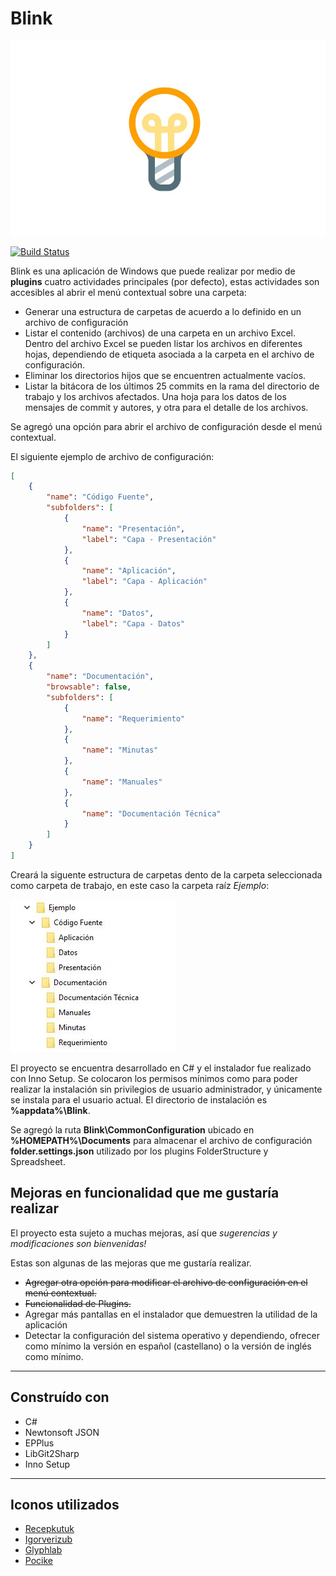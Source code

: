 # Blink
![Blink Logo](./logo.jpg)

[![Build Status](https://jonathanbucaro.visualstudio.com/Blink/_apis/build/status/jebucaro.Blink?branchName=Dev)](https://jonathanbucaro.visualstudio.com/Blink/_build/latest?definitionId=8&branchName=Dev)

Blink es una aplicación de Windows que puede realizar por medio de __plugins__ cuatro actividades principales (por defecto), estas actividades son accesibles al abrir el menú contextual sobre una carpeta:

+ Generar una estructura de carpetas de acuerdo a lo definido en un archivo de configuración
+ Listar el contenido (archivos) de una carpeta en un archivo Excel. Dentro del archivo Excel se pueden listar los archivos en diferentes hojas, dependiendo de etiqueta asociada a la carpeta en el archivo de configuración.
+ Eliminar los directorios hijos que se encuentren actualmente vacíos.
+ Listar la bitácora de los últimos 25 commits en la rama del directorio de trabajo y los archivos afectados. Una hoja para los datos de los mensajes de commit y autores, y otra para el detalle de los archivos.

Se agregó una opción para abrir el archivo de configuración desde el menú contextual.

El siguiente ejemplo de archivo de configuración:

```json
[
    {
        "name": "Código Fuente",
        "subfolders": [
            {
                "name": "Presentación",
                "label": "Capa - Presentación"
            },
            {
                "name": "Aplicación",
                "label": "Capa - Aplicación"
            },
            {
                "name": "Datos",
                "label": "Capa - Datos"
            }
        ]
    },
    {
        "name": "Documentación",
        "browsable": false,
        "subfolders": [
            {
                "name": "Requerimiento"
            },
            {
                "name": "Minutas"
            },
            {
                "name": "Manuales"
            },
            {
                "name": "Documentación Técnica"
            }
        ]
    }
]
```
Creará la siguente estructura de carpetas dento de la carpeta seleccionada como carpeta de trabajo, en este caso la carpeta raíz *Ejemplo*:

![Ejemplo](./ejemplo.jpg)

El proyecto se encuentra desarrollado en C# y el instalador fue realizado con Inno Setup. Se colocaron los permisos mínimos como para poder realizar la instalación sin privilegios de usuario administrador, y únicamente se instala para el usuario actual. El directorio de instalación es __%appdata%\Blink__.

Se agregó la ruta __Blink\CommonConfiguration__ ubicado en __%HOMEPATH%\Documents__ para almacenar el archivo de configuración __folder.settings.json__ utilizado por los plugins FolderStructure y Spreadsheet.

## Mejoras en funcionalidad que me gustaría realizar
El proyecto esta sujeto a muchas mejoras, así­ que *sugerencias y modificaciones son bienvenidas!*

Estas son algunas de las mejoras que me gustaría realizar.

+ ~~Agregar otra opción para modificar el archivo de configuración en el menú contextual.~~
+ ~~Funcionalidad de Plugins.~~
+ Agregar más pantallas en el instalador que demuestren la utilidad de la aplicación
+ Detectar la configuración del sistema operativo y dependiendo, ofrecer como mínimo la versión en español (castellano) o la versión de inglés como mínimo.

<hr>

## Construído con
+ C#
+ Newtonsoft JSON
+ EPPlus
+ LibGit2Sharp
+ Inno Setup

<hr>

## Iconos utilizados
+ [Recepkutuk](https://www.iconfinder.com/recepkutuk)
+ [Igorverizub](https://www.iconfinder.com/igorverizub)
+ [Glyphlab](https://www.iconfinder.com/glyphlab)
+ [Pocike](https://www.iconfinder.com/pocike)
